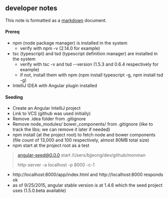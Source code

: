 ## developer notes

This note is formatted as a [markdown](http://daringfireball.net/projects/markdown/basics) document.

#### Prereq
- npm (node package manager) is installed in the system 
    - verify with npm -v (2.14.0 for example)
- tsc (typescript) and tsd (typescript definition manager) are installed in the system
    - verify with tsc -v and tsd --version (1.5.3 and 0.6.4 respectively for example)
    - if not, install them with npm (npm install typescript -g, npm install tsd -g)
- IntelliJ IDEA with Angular plugin installed

#### Seeding

- Create an Angular IntelliJ project
- Link to VCS (github was used initially)
- Remove .idea folder from .gitignore
- Remove  node_modules/ bower_components/ from .gitignore
 (like to track the libs; we can remove it later if needed)
- npm install (at the project root) to fetch node and bower components
 (file count of 13,000 and 100 respectively, almost 80MB total size)
- npm start at the project root as a test
> angular-seed@0.0.0 start /Users/bjjeong/dev/github/monman
>
> http-server -a localhost -p 8000 -c-1
- http://localhost:8000/app/index.html and http://localhost:8000 responds ok
- as of 9/25/2015, angular stable version is at 1.4.6 which the seed project uses (1.5.0.beta available)
 


